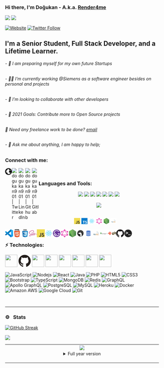### Hi there, I'm Doğukan - A.k.a. [Render4me][website] 
<img src="https://media.giphy.com/media/26xBwdIuRJiAIqHwA/giphy.gif?cid=ecf05e47jt15c7111ouvmihucwxoiuzbj8new7z2vxn6w7ci&rid=giphy.gif&ct=g" width="125px">

 <img src="https://i.gifer.com/Yp1I.gif" width="100">

[![Website](https://img.shields.io/badge/dogukan901-My%20Website-lightgrey)](https://dogukan901.github.io/deploy-react-DoguPortfolio/#/)
[![Twitter Follow](https://img.shields.io/twitter/follow/Render4Me?color=1DA1F2&logo=twitter&style=for-the-badge)](https://twitter.com/intent/follow?original_referer=https%3A%2F%2Fgithub.com%2FRender4Me&screen_name=Render4Me)

## I'm a Senior Student, Full Stack Developer, and a Lifetime Learner.

###### - 🔭 I am preparing myself for my own future Startups
###### - 🧑‍💻 I’m currently working @Siemens as a software engineer besides on personal and projects
###### - 👯 I’m looking to collaborate with other developers
###### - 🥅 2021 Goals: Contribute more to Open Source projects
###### 💼 Need any freelance work to be done? [email](mailto:dogukan901@gmail.com)
###### - 💬 Ask me about anything, I am happy to help;

### Connect with me:

[<img align="left" alt="dogukan901.com" width="22px" src="https://raw.githubusercontent.com/iconic/open-iconic/master/svg/globe.svg" />][website]
[<img align="left" alt="dogukan901 | Twitter" width="22px" src="https://cdn.jsdelivr.net/npm/simple-icons@v3/icons/twitter.svg" />][twitter]
[<img align="left" alt="dogukan901 | LinkedIn" width="22px" src="https://cdn.jsdelivr.net/npm/simple-icons@v3/icons/linkedin.svg" />][linkedin]
[<img align="left" alt="dogukan901 | Github" width="22px" src="https://cdn.jsdelivr.net/npm/simple-icons@v3/icons/github.svg" />][github]
[<img align="left" alt="dogukan901 | Gitlab" width="22px" src="https://cdn.jsdelivr.net/npm/simple-icons@v3/icons/gitlab.svg" />][gitlab]

<br />

### Languages and Tools:

<div align = "center">
  

  <p align="center">

  <img src="https://media3.giphy.com/media/ln7z2eWriiQAllfVcn/200w.webp" width="100">
  <img src=https://media3.giphy.com/media/XAxylRMCdpbEWUAvr8/giphy.gif width="105">
  <img src=https://media4.giphy.com/media/fsEaZldNC8A1PJ3mwp/giphy.gif width="105">
   <img src="https://i.giphy.com/media/eNAsjO55tPbgaor7ma/200w.webp" width="100">
   <img src="https://i.giphy.com/media/LMt9638dO8dftAjtco/200.webp" width="100">
   <img src="https://i.giphy.com/media/KzJkzjggfGN5Py6nkT/200.webp" width="100">
   <img src="https://i.giphy.com/media/IdyAQJVN2kVPNUrojM/200.webp" width="100">
   <br><br>
  <img src="https://camo.githubusercontent.com/936a08778c7e4885053d148c07bbd2339dfbdd80/68747470733a2f2f6665726f73732e6e65742f782f6e6f6465322e676966" />
  <br><br>

</p>

  <code><img height="20" src="https://raw.githubusercontent.com/github/explore/80688e429a7d4ef2fca1e82350fe8e3517d3494d/topics/javascript/javascript.png"></code>
<code><img height="20" src="https://raw.githubusercontent.com/github/explore/80688e429a7d4ef2fca1e82350fe8e3517d3494d/topics/typescript/typescript.png"></code>
<code><img height="20" src="https://raw.githubusercontent.com/github/explore/80688e429a7d4ef2fca1e82350fe8e3517d3494d/topics/react/react.png"></code>
<code><img height="20" src="https://raw.githubusercontent.com/github/explore/5c058a388828bb5fde0bcafd4bc867b5bb3f26f3/topics/graphql/graphql.png"></code>
<code><img height="20" src="https://raw.githubusercontent.com/github/explore/80688e429a7d4ef2fca1e82350fe8e3517d3494d/topics/nodejs/nodejs.png"></code>
<code><img height="20" src="https://raw.githubusercontent.com/github/explore/80688e429a7d4ef2fca1e82350fe8e3517d3494d/topics/mysql/mysql.png"></code>

</div>

[<img align="left" alt="Visual Studio Code" width="26px" src="https://raw.githubusercontent.com/github/explore/80688e429a7d4ef2fca1e82350fe8e3517d3494d/topics/visual-studio-code/visual-studio-code.png" />][webdevplaylist]
[<img align="left" alt="HTML5" width="26px" src="https://raw.githubusercontent.com/github/explore/80688e429a7d4ef2fca1e82350fe8e3517d3494d/topics/html/html.png" />][webdevplaylist]
[<img align="left" alt="CSS3" width="26px" src="https://raw.githubusercontent.com/github/explore/80688e429a7d4ef2fca1e82350fe8e3517d3494d/topics/css/css.png" />][cssplaylist]
[<img align="left" alt="Sass" width="26px" src="https://raw.githubusercontent.com/github/explore/80688e429a7d4ef2fca1e82350fe8e3517d3494d/topics/sass/sass.png" />][cssplaylist]
[<img align="left" alt="JavaScript" width="26px" src="https://raw.githubusercontent.com/github/explore/80688e429a7d4ef2fca1e82350fe8e3517d3494d/topics/javascript/javascript.png" />][jsplaylist]
[<img align="left" alt="React" width="26px" src="https://raw.githubusercontent.com/github/explore/80688e429a7d4ef2fca1e82350fe8e3517d3494d/topics/react/react.png" />][reactplaylist]
[<img align="left" alt="Gatsby" width="26px" src="https://raw.githubusercontent.com/github/explore/e94815998e4e0713912fed477a1f346ec04c3da2/topics/gatsby/gatsby.png" />][webdevplaylist]
[<img align="left" alt="GraphQL" width="26px" src="https://raw.githubusercontent.com/github/explore/80688e429a7d4ef2fca1e82350fe8e3517d3494d/topics/graphql/graphql.png" />][webdevplaylist]
[<img align="left" alt="Node.js" width="26px" src="https://raw.githubusercontent.com/github/explore/80688e429a7d4ef2fca1e82350fe8e3517d3494d/topics/nodejs/nodejs.png" />][webdevplaylist]
[<img align="left" alt="Deno" width="26px" src="https://raw.githubusercontent.com/github/explore/361e2821e2dea67711cde99c9c40ed357061cf27/topics/deno/deno.png" />][webdevplaylist]
[<img align="left" alt="SQL" width="26px" src="https://raw.githubusercontent.com/github/explore/80688e429a7d4ef2fca1e82350fe8e3517d3494d/topics/sql/sql.png" />][webdevplaylist]
[<img align="left" alt="MySQL" width="26px" src="https://raw.githubusercontent.com/github/explore/80688e429a7d4ef2fca1e82350fe8e3517d3494d/topics/mysql/mysql.png" />][webdevplaylist]
[<img align="left" alt="MongoDB" width="26px" src="https://raw.githubusercontent.com/github/explore/80688e429a7d4ef2fca1e82350fe8e3517d3494d/topics/mongodb/mongodb.png" />][webdevplaylist]
[<img align="left" alt="Git" width="26px" src="https://raw.githubusercontent.com/github/explore/80688e429a7d4ef2fca1e82350fe8e3517d3494d/topics/git/git.png" />][webdevplaylist]
[<img align="left" alt="GitHub" width="26px" src="https://raw.githubusercontent.com/github/explore/78df643247d429f6cc873026c0622819ad797942/topics/github/github.png" />][webdevplaylist]
[<img align="left" alt="Terminal" width="26px" src="https://raw.githubusercontent.com/github/explore/80688e429a7d4ef2fca1e82350fe8e3517d3494d/topics/terminal/terminal.png" />][webdevplaylist]

<br />

### ⚡ Technologies:
<code><img height="40" width="40" src="https://upload.wikimedia.org/wikipedia/commons/thumb/3/3f/Git_icon.svg/1024px-Git_icon.svg.png"></code>
<code><img height="40" width="40" src="https://raw.githubusercontent.com/github/explore/80688e429a7d4ef2fca1e82350fe8e3517d3494d/topics/github-api/github-api.png"></code>
<code><img height="40" width="40" src="https://cdn.worldvectorlogo.com/logos/nodejs-icon.svg"></code>
<code><img height="40" width="40" src="https://cdn.worldvectorlogo.com/logos/postgresql.svg"></code>
<code><img height="40" width="40" src="https://raw.githubusercontent.com/reduxjs/redux/master/logo/logo.png"></code>
<code><img height="40" width="40" src="https://encrypted-tbn0.gstatic.com/images?q=tbn:ANd9GcRT1PKsfJXnxOqnTRiIZ8VcdJDYBXD-qZnnpw&usqp=CAU"></code>
<code><img height="40" width="40" src="https://upload.wikimedia.org/wikipedia/commons/a/ab/Linux_Logo_in_Linux_Libertine_Font.svg"></code>
<code><img height="40" width="40" src="https://cdn.iconscout.com/icon/free/png-512/mongodb-3-1175138.png"></code>


![JavaScript](https://img.shields.io/badge/-JavaScript-black?style=flat-square&logo=javascript)
![Nodejs](https://img.shields.io/badge/-Nodejs-black?style=flat-square&logo=Node.js)
![React](https://img.shields.io/badge/-React-black?style=flat-square&logo=react)
![Java](https://img.shields.io/badge/-java-E34A86?style=flat-square&logo=java)
![PHP](https://img.shields.io/badge/PHP-777BB4?style=flat-square&logo=php&logoColor=white)
![HTML5](https://img.shields.io/badge/-HTML5-E34F26?style=flat-square&logo=html5&logoColor=white)
![CSS3](https://img.shields.io/badge/-CSS3-1572B6?style=flat-square&logo=css3)
![Bootstrap](https://img.shields.io/badge/-Bootstrap-563D7C?style=flat-square&logo=bootstrap)
![TypeScript](https://img.shields.io/badge/-TypeScript-007ACC?style=flat-square&logo=typescript)
![MongoDB](https://img.shields.io/badge/-MongoDB-black?style=flat-square&logo=mongodb)
![Redis](https://img.shields.io/badge/-Redis-black?style=flat-square&logo=Redis)
![GraphQL](https://img.shields.io/badge/-GraphQL-E10098?style=flat-square&logo=graphql)
![Apollo GraphQL](https://img.shields.io/badge/-Apollo%20GraphQL-311C87?style=flat-square&logo=apollo-graphql)
![PostgreSQL](https://img.shields.io/badge/-PostgreSQL-336791?style=flat-square&logo=postgresql)
![MySQL](https://img.shields.io/badge/-MySQL-black?style=flat-square&logo=mysql)
![Heroku](https://img.shields.io/badge/-Heroku-430098?style=flat-square&logo=heroku)
![Docker](https://img.shields.io/badge/-Docker-black?style=flat-square&logo=docker)
![Amazon AWS](https://img.shields.io/badge/Amazon%20AWS-232F3E?style=flat-square&logo=amazon-aws)
![Google Cloud](https://img.shields.io/badge/Google%20Cloud-black?style=flat-square&logo=google-cloud)
![Git](https://img.shields.io/badge/-Git-black?style=flat-square&logo=git)


<br />




---

### ⚙️ &nbsp; Stats
<p align="center">
<a href="https://github.com/dogukan901">

[![GitHub Streak](https://github-readme-streak-stats.herokuapp.com?user=dogukan901&theme=calm)](https://git.io/streak-stats)

<!-- [![Top Langs](https://github-readme-stats.vercel.app/api/top-langs/?username=dogukan901&exclude_repo=HTTU&layout=compact&hide_border=true)](https://github.com/anuraghazra/github-readme-stats) -->

<img align="center" src="https://github-readme-stats.vercel.app/api/top-langs/?username=dogukan901&theme=dark&layout=compact" />
</a>
</p>

<table>
  <td align="center">
    <img src="https://github.com/dogukan901/dogukan901/blob/master/metrics.plugin.isocalendar.svg">
    <details><summary>Full year version</summary>
      <img src="https://github.com/dogukan901/dogukan901/blob/master/metrics.plugin.isocalendar.fullyear.svg">
    </details>
    <img width="900" height="1" alt="">
    
  </td>
</table>


<!-- [![dogukan901's github activity graph](https://activity-graph.herokuapp.com/graph?username=dogukan901&theme=github-dark)](https://github.com/dogukan901) -->



[website]: https://dogukan901.github.io/deploy-react-DoguPortfolio/#/
[github]: https://github.com/dogukan901
<!-- [course]: http://vsCodeHero.com -->
[twitter]: https://twitter.com/Render4Me
[gitlab]: https://gitlab.com/dogukan901
<!-- [youtube]: https://youtube.com/dogukan901
[instagram]: https://instagram.com/dogukan901 -->
[linkedin]: https://www.linkedin.com/in/doğukan-okçu-a76bb0110/
[webdevplaylist]: https://www.youtube.com/watch?v=X7hQqsju2uo&t=152s
[jsplaylist]: https://www.youtube.com/playlist?list=PLkwxH9e_vrALRJKu7wfXby3MKeflhTu6B
[reactplaylist]: https://www.youtube.com/playlist?list=PLkwxH9e_vrAK4TdffpxKY3QGyHCpxFcQ0
[cssplaylist]: https://www.youtube.com/playlist?list=PLkwxH9e_vrALSdvZuEh6gqQdmDoDIoqz4